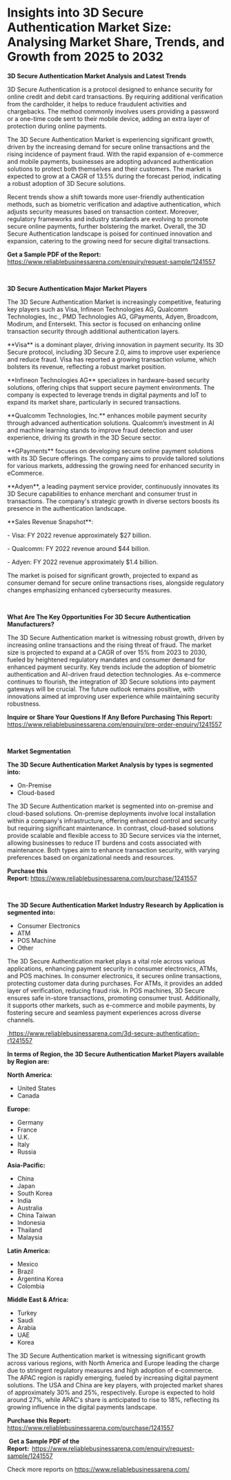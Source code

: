<p><h1>Insights into 3D Secure Authentication Market Size: Analysing Market Share, Trends, and Growth from 2025 to 2032</h1></p><p><strong>3D Secure Authentication Market Analysis and Latest Trends</strong></p>
<p><p>3D Secure Authentication is a protocol designed to enhance security for online credit and debit card transactions. By requiring additional verification from the cardholder, it helps to reduce fraudulent activities and chargebacks. The method commonly involves users providing a password or a one-time code sent to their mobile device, adding an extra layer of protection during online payments.</p><p>The 3D Secure Authentication Market is experiencing significant growth, driven by the increasing demand for secure online transactions and the rising incidence of payment fraud. With the rapid expansion of e-commerce and mobile payments, businesses are adopting advanced authentication solutions to protect both themselves and their customers. The market is expected to grow at a CAGR of 13.5% during the forecast period, indicating a robust adoption of 3D Secure solutions.</p><p>Recent trends show a shift towards more user-friendly authentication methods, such as biometric verification and adaptive authentication, which adjusts security measures based on transaction context. Moreover, regulatory frameworks and industry standards are evolving to promote secure online payments, further bolstering the market. Overall, the 3D Secure Authentication landscape is poised for continued innovation and expansion, catering to the growing need for secure digital transactions.</p></p>
<p><strong>Get a Sample PDF of the Report:&nbsp;</strong> <a href="https://www.reliablebusinessarena.com/enquiry/request-sample/1241557?utm_campaign=2396&utm_medium=2&utm_source=Github&utm_content=ia&utm_term=10032025&utm_id=3d-secure-authentication">https://www.reliablebusinessarena.com/enquiry/request-sample/1241557</a></p>
<p>&nbsp;</p>
<p><strong>3D Secure Authentication Major Market Players</strong></p>
<p><p>The 3D Secure Authentication Market is increasingly competitive, featuring key players such as Visa, Infineon Technologies AG, Qualcomm Technologies, Inc., PMD Technologies AG, GPayments, Adyen, Broadcom, Modirum, and Entersekt. This sector is focused on enhancing online transaction security through additional authentication layers.</p><p>**Visa** is a dominant player, driving innovation in payment security. Its 3D Secure protocol, including 3D Secure 2.0, aims to improve user experience and reduce fraud. Visa has reported a growing transaction volume, which bolsters its revenue, reflecting a robust market position.</p><p>**Infineon Technologies AG** specializes in hardware-based security solutions, offering chips that support secure payment environments. The company is expected to leverage trends in digital payments and IoT to expand its market share, particularly in secured transactions.</p><p>**Qualcomm Technologies, Inc.** enhances mobile payment security through advanced authentication solutions. Qualcomm’s investment in AI and machine learning stands to improve fraud detection and user experience, driving its growth in the 3D Secure sector.</p><p>**GPayments** focuses on developing secure online payment solutions with its 3D Secure offerings. The company aims to provide tailored solutions for various markets, addressing the growing need for enhanced security in eCommerce.</p><p>**Adyen**, a leading payment service provider, continuously innovates its 3D Secure capabilities to enhance merchant and consumer trust in transactions. The company's strategic growth in diverse sectors boosts its presence in the authentication landscape.</p><p>**Sales Revenue Snapshot**:</p><p>- Visa: FY 2022 revenue approximately $27 billion.</p><p>- Qualcomm: FY 2022 revenue around $44 billion.</p><p>- Adyen: FY 2022 revenue approximately $1.4 billion.</p><p>The market is poised for significant growth, projected to expand as consumer demand for secure online transactions rises, alongside regulatory changes emphasizing enhanced cybersecurity measures.</p></p>
<p>&nbsp;</p>
<p><strong>What Are The Key Opportunities For 3D Secure Authentication Manufacturers?</strong></p>
<p><p>The 3D Secure Authentication market is witnessing robust growth, driven by increasing online transactions and the rising threat of fraud. The market size is projected to expand at a CAGR of over 15% from 2023 to 2030, fueled by heightened regulatory mandates and consumer demand for enhanced payment security. Key trends include the adoption of biometric authentication and AI-driven fraud detection technologies. As e-commerce continues to flourish, the integration of 3D Secure solutions into payment gateways will be crucial. The future outlook remains positive, with innovations aimed at improving user experience while maintaining security robustness.</p></p>
<p><strong>Inquire or Share Your Questions If Any Before Purchasing This Report:</strong> <a href="https://www.reliablebusinessarena.com/enquiry/pre-order-enquiry/1241557?utm_campaign=2396&utm_medium=2&utm_source=Github&utm_content=ia&utm_term=10032025&utm_id=3d-secure-authentication">https://www.reliablebusinessarena.com/enquiry/pre-order-enquiry/1241557</a></p>
<p>&nbsp;</p>
<p><strong>Market Segmentation</strong></p>
<p><strong>The 3D Secure Authentication Market Analysis by types is segmented into:</strong></p>
<p><ul><li>On-Premise</li><li>Cloud-based</li></ul></p>
<p><p>The 3D Secure Authentication market is segmented into on-premise and cloud-based solutions. On-premise deployments involve local installation within a company's infrastructure, offering enhanced control and security but requiring significant maintenance. In contrast, cloud-based solutions provide scalable and flexible access to 3D Secure services via the internet, allowing businesses to reduce IT burdens and costs associated with maintenance. Both types aim to enhance transaction security, with varying preferences based on organizational needs and resources.</p></p>
<p><strong>Purchase this Report:&nbsp;</strong><a href="https://www.reliablebusinessarena.com/purchase/1241557?utm_campaign=2396&utm_medium=2&utm_source=Github&utm_content=ia&utm_term=10032025&utm_id=3d-secure-authentication">https://www.reliablebusinessarena.com/purchase/1241557</a></p>
<p>&nbsp;</p>
<p><strong>The 3D Secure Authentication Market Industry Research by Application is segmented into:</strong></p>
<p><ul><li>Consumer Electronics</li><li>ATM</li><li>POS Machine</li><li>Other</li></ul></p>
<p><p>The 3D Secure Authentication market plays a vital role across various applications, enhancing payment security in consumer electronics, ATMs, and POS machines. In consumer electronics, it secures online transactions, protecting customer data during purchases. For ATMs, it provides an added layer of verification, reducing fraud risk. In POS machines, 3D Secure ensures safe in-store transactions, promoting consumer trust. Additionally, it supports other markets, such as e-commerce and mobile payments, by fostering secure and seamless payment experiences across diverse channels.</p></p>
<p><a href="https://www.reliablebusinessarena.com/3d-secure-authentication-r1241557?utm_campaign=2396&utm_medium=2&utm_source=Github&utm_content=ia&utm_term=10032025&utm_id=3d-secure-authentication">&nbsp;https://www.reliablebusinessarena.com/3d-secure-authentication-r1241557</a></p>
<p><strong>In terms of Region, the 3D Secure Authentication Market Players available by Region are:</strong></p>
<p>
    <p> <strong> North America: </strong>
        <ul>
            <li>United States</li>
            <li>Canada</li>
        </ul>
        </p> 
    <p> <strong> Europe: </strong>
        <ul>
            <li>Germany</li>
            <li>France</li>
            <li>U.K.</li>
            <li>Italy</li>
            <li>Russia</li>
        </ul>
        </p> 
    <p> <strong> Asia-Pacific: </strong>
        <ul>
            <li>China</li>
            <li>Japan</li>
            <li>South Korea</li>
            <li>India</li>
            <li>Australia</li>
            <li>China Taiwan</li>
            <li>Indonesia</li>
            <li>Thailand</li>
            <li>Malaysia</li>
        </ul>
        </p> 
    <p> <strong> Latin America: </strong>
        <ul>
            <li>Mexico</li>
            <li>Brazil</li>
            <li>Argentina Korea</li>
            <li>Colombia</li>
        </ul>
        </p> 
    <p> <strong> Middle East & Africa: </strong>
        <ul>
            <li>Turkey</li>
            <li>Saudi</li>
            <li>Arabia</li>
            <li>UAE</li>
            <li>Korea</li>
        </ul>
    </p>
    </p>
<p><p>The 3D Secure Authentication market is witnessing significant growth across various regions, with North America and Europe leading the charge due to stringent regulatory measures and high adoption of e-commerce. The APAC region is rapidly emerging, fueled by increasing digital payment solutions. The USA and China are key players, with projected market shares of approximately 30% and 25%, respectively. Europe is expected to hold around 27%, while APAC's share is anticipated to rise to 18%, reflecting its growing influence in the digital payments landscape.</p></p>
<p><strong>Purchase this Report: </strong><a href="https://www.reliablebusinessarena.com/purchase/1241557?utm_campaign=2396&utm_medium=2&utm_source=Github&utm_content=ia&utm_term=10032025&utm_id=3d-secure-authentication">https://www.reliablebusinessarena.com/purchase/1241557</a></p>
<p>&nbsp;<strong>Get a Sample PDF of the Report:&nbsp;&nbsp;</strong><a href="https://www.reliablebusinessarena.com/enquiry/request-sample/1241557?utm_campaign=2396&utm_medium=2&utm_source=Github&utm_content=ia&utm_term=10032025&utm_id=3d-secure-authentication">https://www.reliablebusinessarena.com/enquiry/request-sample/1241557</a></p>
<p><strong></strong></p>
<p>Check more reports on <a href="https://www.reliablebusinessarena.com/?utm_campaign=2396&utm_medium=2&utm_source=Github&utm_content=ia&utm_term=10032025&utm_id=3d-secure-authentication">https://www.reliablebusinessarena.com/</a></p>
